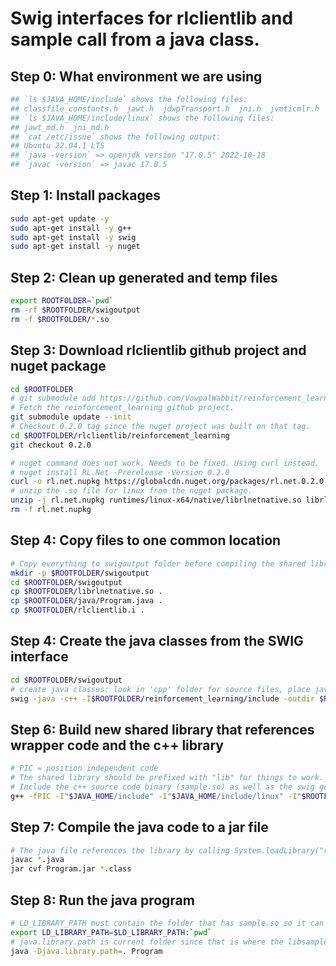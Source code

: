 # Swig interfaces for rlclientlib and sample call from a java class.

## Step 0: What environment we are using
```bash
## `ls $JAVA_HOME/include` shows the following files:
## classfile_constants.h  jawt.h  jdwpTransport.h  jni.h  jvmticmlr.h  jvmti.h  linux  sizecalc.h
## `ls $JAVA_HOME/include/linux` shows the following files:
## jawt_md.h  jni_md.h
## `cat /etc/issue` shows the following output:
## Ubuntu 22.04.1 LTS
## `java -version` => openjdk version "17.0.5" 2022-10-18
## `javac -version` => javac 17.0.5
```

## Step 1: Install packages
```bash
sudo apt-get update -y
sudo apt-get install -y g++
sudo apt-get install -y swig
sudo apt-get install -y nuget
```

## Step 2: Clean up generated and temp files
```bash
export ROOTFOLDER=`pwd`
rm -rf $ROOTFOLDER/swigoutput
rm -f $ROOTFOLDER/*.so
```

## Step 3: Download rlclientlib github project and nuget package
```bash
cd $ROOTFOLDER
# git submodule add https://github.com/VowpalWabbit/reinforcement_learning.git
# Fetch the reinforcement_learning github project.
git submodule update --init
# Checkout 0.2.0 tag since the nuget project was built on that tag.
cd $ROOTFOLDER/rlclientlib/reinforcement_learning
git checkout 0.2.0

# nuget command does not work. Needs to be fixed. Using curl instead.
# nuget install RL.Net -Prerelease -Version 0.2.0
curl -o rl.net.nupkg https://globalcdn.nuget.org/packages/rl.net.0.2.0.nupkg
# unzip the .so file for linux from the nuget package.
unzip -j rl.net.nupkg runtimes/linux-x64/native/librlnetnative.so librlnetnative.so
rm -f rl.net.nupkg
```
## Step 4: Copy files to one common location

```bash
# Copy everything to swigoutput folder before compiling the shared library from the swig generated wrapper c++ file
mkdir -p $ROOTFOLDER/swigoutput
cd $ROOTFOLDER/swigoutput
cp $ROOTFOLDER/librlnetnative.so .
cp $ROOTFOLDER/java/Program.java .
cp $ROOTFOLDER/rlclientlib.i .
```

## Step 4: Create the java classes from the SWIG interface
```bash
cd $ROOTFOLDER/swigoutput
# create java classes: look in 'cpp' folder for source files, place java files in 'swigoutput' folder and cpp wrapper file in a file named 'swigoutput/sample_wrapper.cpp'.
swig -java -c++ -I$ROOTFOLDER/reinforcement_learning/include -outdir $ROOTFOLDER/swigoutput -o rlclient_wrapper.cpp rlclientlib.i
```

## Step 6: Build new shared library that references wrapper code and the c++ library

```bash
# PIC = position independent code
# The shared library should be prefixed with "lib" for things to work.
# Include the c++ source code binary (sample.so) as well as the swig generated c++ file and create a new shared library.
g++ -fPIC -I"$JAVA_HOME/include" -I"$JAVA_HOME/include/linux" -I"$ROOTFOLDER/reinforcement_learning/ext_libs/string-view-lite" -I"$ROOTFOLDER/reinforcement_learning/include" -shared -o librlclientlib.so rlclient_wrapper.cpp librlnetnative.so > out.txt 2>&1
```

## Step 7: Compile the java code to a jar file
```bash
# The java file references the library by calling System.loadLibrary("rlclientlib") since the library is called librlclientlib.so in the earlier step (by removing the "lib" prefix).
javac *.java
jar cvf Program.jar *.class
```

## Step 8: Run the java program
```bash
# LD_LIBRARY_PATH must contain the folder that has sample.so so it can be found by libsamplewrapper.so.
export LD_LIBRARY_PATH=$LD_LIBRARY_PATH:`pwd`
# java.library.path is current folder since that is where the libsamplewrapper.so file is present.
java -Djava.library.path=. Program
```
